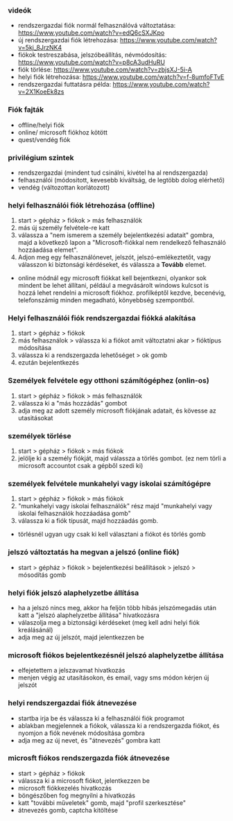 ### videók
- rendszergazdai fiók normál felhasználóvá változtatása: https://www.youtube.com/watch?v=edQ6cSXJKpo
- új rendszergazdai fiók létrehozása: https://www.youtube.com/watch?v=5kj_8JrzNK4
- fiókok testreszabása, jelszóbeállítás, névmódosítás: https://www.youtube.com/watch?v=p8cA3udHuRU
- fiók törlése: https://www.youtube.com/watch?v=zbjsXJ-5i-A
- helyi fiók létrehozása: https://www.youtube.com/watch?v=f-8umfoFTvE
- rendszergazdai futtatásra példa: https://www.youtube.com/watch?v=2X1KoeEk8zs 

### Fiók fajták
- offline/helyi fiók
- online/ microsoft fiókhoz kötött 
- quest/vendég fiók

### privilégium szintek
- rendszergazdai (mindent tud csinálni, kivétel ha al rendszergazda) 
- felhasználói (módositott, kevesebb kiváltság, de legtöbb dolog elérhető)
- vendég (változottan korlátozott)
### helyi felhasználói fiók létrehozása (offline)
1. start > gépház > fiókok > más felhasználók
2. más új személy felvétele-re katt
3. válassza a "nem ismerem  a személy bejelentkezési adatait" gombra, majd a következő lapon a "Microsoft-fiókkal nem rendelkező felhasználó hozzáadása elemet".
4. Adjon meg egy felhasználónevet, jelszót, jelszó-emlékeztetőt, vagy válasszon ki biztonsági kérdéseket, és válassza a **Tovább** elemet.
- online módnál egy microsoft fiókkat kell bejentkezni, olyankor sok mindent be lehet állítani, például a megvásárolt windows kulcsot is hozzá lehet rendelni a microsoft fiókhoz. profilképtől kezdve, becenévig, telefonszámig minden megadható, könyebbség szempontból.
### Helyi felhasználói fiók rendszergazdai fiókká alakítása
1. start > gépház > fiókok
2. más felhasználok > válassza ki a fiókot amit változtatni akar > fióktípus módosítása
3. válassza ki a rendszergazda lehetőséget > ok gomb
4. ezután bejelentkezés
### Személyek felvétele egy otthoni számítógéphez (onlin-os)
1. start > gépház > fiókok > más felhasználók 
2. válassza ki a "más hozzádás" gombot
3. adja meg az adott személy microsoft fiókjának adatait, és kövesse az utasitásokat
### személyek törlése 
1. start > gépház > fiókok > más fiókok 
2. jelölje ki a személy fiókját, majd válassza a törlés gombot. (ez nem törli a microsoft accountot csak a gépből szedi ki)
### személyek felvétele munkahelyi vagy iskolai számítógépre
1. start > gépház > fiókok > más fiókok
2. "munkahelyi vagy iskolai felhasználók" rész majd "munkahelyi vagy iskolai felhasználók hozzáadása gomb"
3. válassza ki a fiók típusát, majd hozzáadás gomb.
- törlésnél ugyan ugy csak ki kell választani a fiókot és törlés gomb  
### jelszó változtatás ha megvan a jelszó (online fiók)
- start > gépház > fiókok > bejelentkezési beállítások > jelszó > mósodítás gomb
### helyi fiók jelszó alaphelyzetbe állítása 
- ha a jelszó nincs meg, akkor ha feljön több hibás jelszómegadás után katt a "jelszó alaphelyzetbe állítása" hivatkozásra
- válaszolja meg a biztonsági kérdéseket (meg kell adni helyi fiók kreálásánál)
- adja meg az új jelszót, majd jelentkezzen be
### microsoft fiókos bejelentkezésnél jelszó alaphelyzetbe állítása 
- elfejetettem a jelszavamat hivatkozás 
- menjen végig az utasításokon, és email, vagy sms módon kérjen új jelszót
### helyi rendszergazdai fiók átnevezése
- startba irja be és válassza ki a felhasználói fiók programot
- ablakban megjelennek a fiókok, válassza ki a rendszergazda fiókot, és nyomjon a fiók nevének módosítása gombra
- adja meg az új nevet, és "átnevezés" gombra katt
### microsft fiókos rendszergazda fiók átnevezése
- start > gépház > fiókok 
- válassza ki a microsoft fiókot, jelentkezzen be
- microsoft fiókkezelés hivatkozás
- böngészőben fog megnyilni a hivatkozás
- katt "további műveletek" gomb, majd "profil szerkesztése"
- átnevezés gomb, captcha kitöltése

